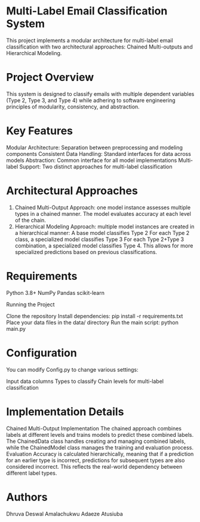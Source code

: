 # **Multi-Label Email Classification System**
This project implements a modular architecture for multi-label email classification with two architectural approaches: Chained Multi-outputs and Hierarchical Modeling.

#  Project Overview
This system is designed to classify emails with multiple dependent variables (Type 2, Type 3, and Type 4) while adhering to software engineering principles of modularity, consistency, and abstraction.

# Key Features
Modular Architecture: Separation between preprocessing and modeling components
Consistent Data Handling: Standard interfaces for data across models
Abstraction: Common interface for all model implementations
Multi-label Support: Two distinct approaches for multi-label classification

# Architectural Approaches
1. Chained Multi-Output Approach: one model instance assesses multiple types in a chained manner. The model evaluates accuracy at each level of the chain.
2. Hierarchical Modeling Approach: multiple model instances are created in a hierarchical manner:
A base model classifies Type 2
For each Type 2 class, a specialized model classifies Type 3
For each Type 2+Type 3 combination, a specialized model classifies Type 4. This allows for more specialized predictions based on previous classifications.

# Requirements
Python 3.8+
NumPy
Pandas
scikit-learn

Running the Project

Clone the repository
Install dependencies: pip install -r requirements.txt
Place your data files in the data/ directory
Run the main script:
python main.py


# Configuration
You can modify Config.py to change various settings:

Input data columns
Types to classify
Chain levels for multi-label classification

# Implementation Details
Chained Multi-Output Implementation
The chained approach combines labels at different levels and trains models to predict these combined labels. The ChainedData class handles creating and managing combined labels, while the ChainedModel class manages the training and evaluation process.
Evaluation
Accuracy is calculated hierarchically, meaning that if a prediction for an earlier type is incorrect, predictions for subsequent types are also considered incorrect. This reflects the real-world dependency between different label types.

# Authors
Dhruva Deswal 
Amalachukwu Adaeze Atusiuba

